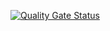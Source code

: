 
[![Quality Gate Status](https://sonarcloud.io/api/project_badges/measure?project=shandywi_demoHelloApi&metric=alert_status)](https://sonarcloud.io/summary/new_code?id=shandywi_demoHelloApi)
